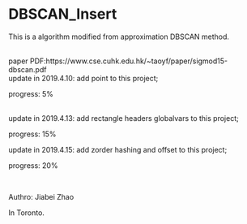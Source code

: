 # DBSCAN_Insert

This is a algorithm modified from approximation DBSCAN method.

<br />
paper PDF:https://www.cse.cuhk.edu.hk/~taoyf/paper/sigmod15-dbscan.pdf
<br />
update in 2019.4.10: add point to this project;

progress: 5%

<br />
update in 2019.4.13: add rectangle headers globalvars to this project;

progress: 15%
<br />

update in 2019.4.15: add zorder hashing and offset to this project;

progress: 20%

<br />

Authro: Jiabei Zhao

In Toronto.
